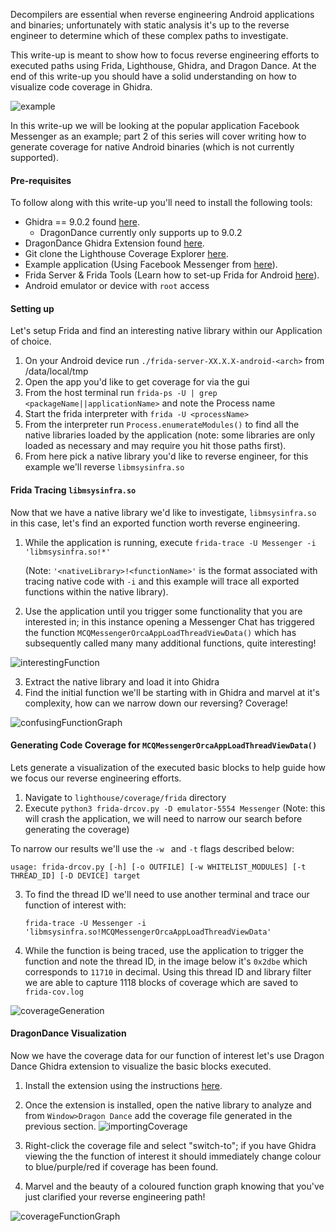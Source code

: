 Decompilers are essential when reverse engineering Android applications and binaries; unfortunately with static analysis it's up to the reverse engineer to determine which of these complex paths to investigate.

This write-up is meant to show how to focus reverse engineering efforts to executed paths using Frida, Lighthouse, Ghidra, and Dragon Dance. At the end of this write-up you should have a solid understanding on how to visualize code coverage in Ghidra.

![example](https://raw.githubusercontent.com/datalocaltmp/datalocaltmp.github.io/main/_posts/example.webp)


In this write-up we will be looking at the popular application Facebook Messenger as an example; part 2 of this series will cover writing how to generate coverage for native Android binaries (which is not currently supported).

#### Pre-requisites
To follow along with this write-up you'll need to install the following tools:

* Ghidra == 9.0.2 found [here](https://github.com/NationalSecurityAgency/ghidra/releases/tag/Ghidra_9.0.2_build).
	* DragonDance currently only supports up to 9.0.2
* DragonDance Ghidra Extension found [here](https://github.com/0ffffffffh/dragondance).
* Git clone the Lighthouse Coverage Explorer [here](https://github.com/gaasedelen/lighthouse).
* Example application (Using Facebook Messenger from [here](https://m.apkpure.com/facebook-messenger/com.facebook.orca)).
* Frida Server & Frida Tools (Learn how to set-up Frida for Android [here](https://frida.re/docs/android/)).
* Android emulator or device with `root` access

#### Setting up
Let's setup Frida and find an interesting native library within our Application of choice.

1. On your Android device run `./frida-server-XX.X.X-android-<arch>` from /data/local/tmp
2. Open the app you'd like to get coverage for via the gui
3. From the host terminal run `frida-ps -U | grep <packageName||applicationName>` and note the Process name
4. Start the frida interpreter with `frida -U <processName>`
5. From the interpreter run `Process.enumerateModules()` to find all the native libraries loaded by the application (note: some libraries are only loaded as necessary and may require you hit those paths first).
7. From here pick a native library you'd like to reverse engineer, for this example we'll reverse `libmsysinfra.so`

#### Frida Tracing `libmsysinfra.so`
Now that we have a native library we'd like to investigate, `libmsysinfra.so` in this case, let's find an exported function worth reverse engineering.

1. While the application is running, execute `frida-trace -U Messenger -i 'libmsysinfra.so!*'`
	
    (Note: `'<nativeLibrary>!<functionName>'` is the format associated with tracing native code with `-i` and this example will trace all exported functions within the native library).
2. Use the application until you trigger some functionality that you are interested in; in this instance opening a Messenger Chat has triggered the function `MCQMessengerOrcaAppLoadThreadViewData()` which has subsequently called many many additional functions, quite interesting!

![interestingFunction](https://raw.githubusercontent.com/datalocaltmp/datalocaltmp.github.io/main/_posts/interestingFunction.png)

3. Extract the native library and load it into Ghidra
4. Find the initial function we'll be starting with in Ghidra and marvel at it's complexity, how can we narrow down our reversing? Coverage!

![confusingFunctionGraph](https://raw.githubusercontent.com/datalocaltmp/datalocaltmp.github.io/main/_posts/confusingFunctionGraph.png)


#### Generating Code Coverage for `MCQMessengerOrcaAppLoadThreadViewData()`
Lets generate a visualization of the executed basic blocks to help guide how we focus our reverse engineering efforts.
1. Navigate to `lighthouse/coverage/frida` directory
2. Execute `python3 frida-drcov.py -D emulator-5554 Messenger` (Note: this will crash the application, we will need to narrow our search before generating the coverage)

To narrow our results we'll use the `-w ` and `-t` flags described below:
   
   `usage: frida-drcov.py [-h] [-o OUTFILE] [-w WHITELIST_MODULES] [-t THREAD_ID] [-D DEVICE] target`

3. To find the thread ID we'll need to use another terminal and trace our function of interest with:
   
    `frida-trace -U Messenger -i 'libmsysinfra.so!MCQMessengerOrcaAppLoadThreadViewData'`

4. While the function is being traced, use the application to trigger the function and note the thread ID, in the image below it's `0x2dbe` which corresponds to `11710` in decimal. Using this thread ID and library filter we are able to capture 1118 blocks of coverage which are saved to `frida-cov.log`

![coverageGeneration](https://raw.githubusercontent.com/datalocaltmp/datalocaltmp.github.io/main/_posts/coverageGeneration.png)


#### DragonDance Visualization
Now we have the coverage data for our function of interest let's use Dragon Dance Ghidra extension to visualize the basic blocks executed.
1. Install the extension using the instructions [here](https://github.com/0ffffffffh/dragondance#installation).
2. Once the extension is installed, open the native library to analyze and from `Window>Dragon Dance` add the coverage file generated in the previous section.
![importingCoverage](https://raw.githubusercontent.com/datalocaltmp/datalocaltmp.github.io/main/_posts/importingCoverage.png)

3. Right-click the coverage file and select "switch-to"; if you have Ghidra viewing the the function of interest it should immediately change colour to blue/purple/red if coverage has been found.
4. Marvel and the beauty of a coloured function graph knowing that you've just clarified your reverse engineering path!

![coverageFunctionGraph](https://raw.githubusercontent.com/datalocaltmp/datalocaltmp.github.io/main/_posts/coverageFunctionGraph.png)